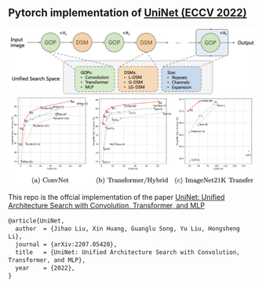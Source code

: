## Pytorch implementation of [UniNet (ECCV 2022)](https://arxiv.org/abs/2207.05420)

![tenser](assets/backbone.png)
![performance](assets/acc.png)

This repo is the offcial implementation of the paper [UniNet: Unified Architecture Search with Convolution, Transformer, and MLP](https://arxiv.org/abs/2207.05420)

```
@article{UniNet,
  author  = {Jihao Liu, Xin Huang, Guanglu Song, Yu Liu, Hongsheng Li},
  journal = {arXiv:2207.05420},
  title   = {UniNet: Unified Architecture Search with Convolution, Transformer, and MLP},
  year    = {2022},
}
```
